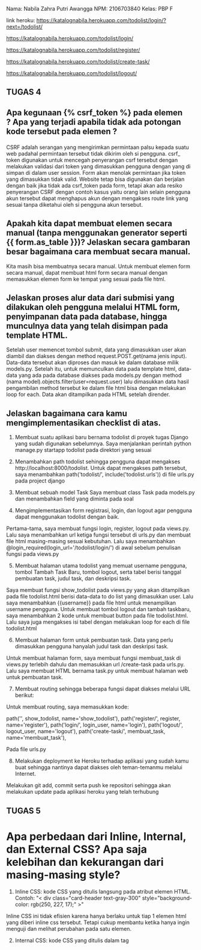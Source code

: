 Nama: Nabila Zahra Putri Awangga
NPM: 2106703840
Kelas: PBP F

link heroku:
https://katalognabila.herokuapp.com/todolist/login/?next=/todolist/

https://katalognabila.herokuapp.com/todolist/login/

https://katalognabila.herokuapp.com/todolist/register/

https://katalognabila.herokuapp.com/todolist/create-task/

https://katalognabila.herokuapp.com/todolist/logout/

## TUGAS 4
## Apa kegunaan {% csrf_token %} pada elemen <form>? Apa yang terjadi apabila tidak ada potongan kode tersebut pada elemen <form>?
CSRF adalah serangan yang mengirimkan permintaan palsu kepada suatu web padahal permintaan tersebut tidak dikirim oleh si pengguna. csrf_ token digunakan untuk mencegah penyerangan csrf tersebut dengan melakukan validasi dari token yang dimasukkan pengguna dengan yang di simpan di dalam user session. Form akan menolak permintaan jika token yang dimasukkan tidak valid. Website tetap bisa digunakan dan berjalan dengan baik jika tidak ada csrf_token pada form, tetapi akan ada resiko penyerangan CSRF dengan contoh kasus yaitu orang lain selain pengguna akun tersebut dapat menghapus akun dengan mengakses route link yang sesuai tanpa diketahui oleh si pengguna akun tersebut.

## Apakah kita dapat membuat elemen <form> secara manual (tanpa menggunakan generator seperti {{ form.as_table }})? Jelaskan secara gambaran besar bagaimana cara membuat <form> secara manual.

Kita masih bisa membuatnya secara manual. Untuk membuat elemen form secara manual, dapat  membuat html form secara manual dengan memasukkan elemen form ke tempat yang sesuai pada file html. 

##  Jelaskan proses alur data dari submisi yang dilakukan oleh pengguna melalui HTML form, penyimpanan data pada database, hingga munculnya data yang telah disimpan pada template HTML.
Setelah user memencet tombol submit, data yang dimasukkan user akan diambil dan diakses dengan method request.POST.get(nama jenis input). Data-data tersebut akan diproses dan masuk ke dalam database milik models.py. Setelah itu, untuk memunculkan data pada template html, data-data yang ada pada database diakses pada models.py dengan method (nama model).objects.filter(user=request.user) lalu dimasukkan data hasil pengambilan method tersebut ke dalam file html bisa dengan melakukan loop for each. Data akan ditampilkan pada HTML setelah dirender.

## Jelaskan bagaimana cara kamu mengimplementasikan checklist di atas.
1.  Membuat suatu aplikasi baru bernama todolist di proyek tugas Django yang sudah digunakan sebelumnya.
Saya menjalankan perintah python manage.py startapp todolist pada direktori yang sesuai

2. Menambahkan path todolist sehingga pengguna dapat mengakses http://localhost:8000/todolist.
Untuk dapat mengakses path tersebut, saya menambahkan path('todolist/', include('todolist.urls')) di file urls.py pada project django

3.  Membuat sebuah model Task 
Saya membuat class Task pada models.py dan menambahkan field yang diminta pada soal

4. Mengimplementasikan form registrasi, login, dan logout agar pengguna dapat menggunakan todolist dengan baik.

Pertama-tama, saya membuat fungsi login, register, logout pada views.py. Lalu saya menambahkan url ketiga fungsi tersebut di urls.py dan membuat file html masing-masing sesuai kebutuhan. Lalu saya menambahkan @login_required(login_url='/todolist/login/') di awal sebelum penulisan fungsi pada views.py

5.  Membuat halaman utama todolist yang memuat username pengguna, tombol Tambah Task Baru, tombol logout, serta tabel berisi tanggal pembuatan task, judul task, dan deskripsi task.

Saya membuat fungsi show_todolist pada views.py yang akan ditampilkan pada file todolist.html berisi data-data to do list yang dimasukkan user. Lalu saya menambahkan {{username}} pada file html untuk menampilkan username pengguna. Untuk membuat tombol logout dan tambah taskbaru, saya menambahkan 2 kode untuk membuat button pada file todolist.html. Lalu saya juga mengakses isi tabel dengan melakukan loop for each di file todolist.html

6.  Membuat halaman form untuk pembuatan task. Data yang perlu dimasukkan pengguna hanyalah judul task dan deskripsi task.

Untuk membuat halaman form, saya membuat fungsi membuat_task di views.py terlebih dahulu dan memasukkan url /create-task pada urls.py. Lalu saya membuat HTML bernama task.py untuk membuat halaman web untuk pembuatan task.

7.  Membuat routing sehingga beberapa fungsi dapat diakses melalui URL berikut:

Untuk membuat routing, saya memasukkan kode:

path('', show_todolist, name='show_todolist'),
path('register/', register, name='register'),
path('login/', login_user, name='login'),
path('logout/', logout_user, name='logout'),
path('create-task/', membuat_task, name='membuat_task'),

Pada file urls.py

8.  Melakukan deployment ke Heroku terhadap aplikasi yang sudah kamu buat sehingga nantinya dapat diakses oleh teman-temanmu melalui Internet.

Melakukan git add, commit serta push ke repositori sehingga akan melakukan update pada aplikasi heroku yang telah terhubung
 
## TUGAS 5
# Apa perbedaan dari Inline, Internal, dan External CSS? Apa saja kelebihan dan kekurangan dari masing-masing style?
1. Inline CSS: kode CSS yang ditulis langsung pada atribut elemen HTML.
Contoh: "< div class="card-header text-gray-300" style="background-color: rgb(250, 227, 17);" >"
  
Inline CSS ini tidak efisien karena hanya berlaku untuk tiap 1 elemen html yang diberi inline css tersebut. Tetapi cukup membantu ketika hanya ingin menguji dan melihat perubahan pada satu elemen.

2. Internal CSS: kode CSS yang ditulis dalam tag<style> dan kode HTML yang ditulis di bagian header file HTML. 
Internal CSS hanya berlaku di satu halaman saja. Lalu file yang akan diupload lebih sedikit karena file html dan css telah berada di 1 file yang sama karena CSS yang digunakan secara internal pada file HTML

3. External CSS: kode CSS ditulis secara terpisah dari kode HTML yang nantinya diakses pada bagian awal kode HTML.
External CSS lebih efisien karena 1 file external css dapat digunakan oleh banyak halaman web sekaligus. Namun, ketika external css gagal dipanggil oleh file html, tampilan CSS akan berantakan

## Jelaskan tag HTML5 yang kamu ketahui.
1. '< button >' untuk membuat button yang clickable
2. '< form >' untuk data user input
3. '< div >' tempat bagi elemen elemen lain untuk diletakkan, seperti dasarnya
4. '< ul >' dan < li > untuk membuat list
5. '< style >' untuk menamppung informasi dan perintah untuk mengubah design tampilan halaman web
6. '< p >' untuk membuat text paragraf
dan masih banyak lagi :)
  
##  Jelaskan tipe-tipe CSS selector yang kamu ketahui.
1. '*' -> untuk memilih semua elemen
2. '#' -> untuk select id
3. '.' -> untuk memilih kelas pada komponen
dan yang lainnya
